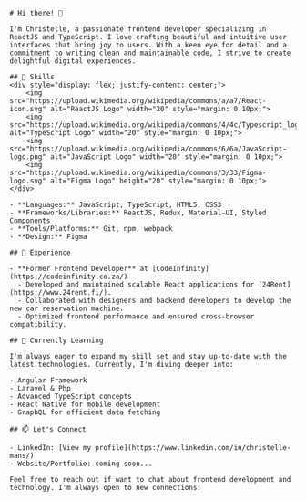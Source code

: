 
    # Hi there! 👋

    I'm Christelle, a passionate frontend developer specializing in ReactJS and TypeScript. I love crafting beautiful and intuitive user interfaces that bring joy to users. With a keen eye for detail and a commitment to writing clean and maintainable code, I strive to create delightful digital experiences.

    ## 🚀 Skills
    <div style="display: flex; justify-content: center;">
        <img src="https://upload.wikimedia.org/wikipedia/commons/a/a7/React-icon.svg" alt="ReactJS Logo" width="20" style="margin: 0 10px;">
        <img src="https://upload.wikimedia.org/wikipedia/commons/4/4c/Typescript_logo_2020.svg" alt="TypeScript Logo" width="20" style="margin: 0 10px;">
        <img src="https://upload.wikimedia.org/wikipedia/commons/6/6a/JavaScript-logo.png" alt="JavaScript Logo" width="20" style="margin: 0 10px;">
        <img src="https://upload.wikimedia.org/wikipedia/commons/3/33/Figma-logo.svg" alt="Figma Logo" height="20" style="margin: 0 10px;">
    </div>

    - **Languages:** JavaScript, TypeScript, HTML5, CSS3
    - **Frameworks/Libraries:** ReactJS, Redux, Material-UI, Styled Components
    - **Tools/Platforms:** Git, npm, webpack
    - **Design:** Figma

    ## 💼 Experience

    - **Former Frontend Developer** at [CodeInfinity](https://codeinfinity.co.za/)
      - Developed and maintained scalable React applications for [24Rent](https://www.24rent.fi/).
      - Collaborated with designers and backend developers to develop the new car reservation machine.
      - Optimized frontend performance and ensured cross-browser compatibility.
      
    ## 🌱 Currently Learning

    I'm always eager to expand my skill set and stay up-to-date with the latest technologies. Currently, I'm diving deeper into:

    - Angular Framework
    - Laravel & Php 
    - Advanced TypeScript concepts
    - React Native for mobile development
    - GraphQL for efficient data fetching

    ## 📫 Let's Connect

    - LinkedIn: [View my profile](https://www.linkedin.com/in/christelle-mans/)
    - Website/Portfolio: coming soon...

    Feel free to reach out if want to chat about frontend development and technology. I'm always open to new connections!
